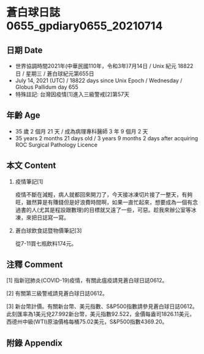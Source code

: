 [_metadata_:encoding]: - "utf-8"
[_metadata_:language]: - "zh-Hant-TW"
[_metadata_:fileformat]: - "markdown"
[_metadata_:MIME_type]: - "text/plain"
[_metadata_:markdown_version]: - "commonmark version 0.29"
[_metadata_:markdown_spec]: - "https://spec.commonmark.org/0.29/"

# 蒼白球日誌0655_gpdiary0655_20210714 #

## 日期 Date ##

* 世界協調時間2021年(中華民國110年，令和3年)7月14日 / Unix 紀元 18822 日 / 星期三 / 蒼白球紀元第655日
* July 14, 2021 (UTC) / 18822 days since Unix Epoch / Wednesday / Globus Pallidum day 655
* 特殊註記: 台灣因疫情[1]進入三級警戒[2]第57天

## 年齡 Age ##

* 35 歲 2 個月 21 天 / 成為病理專科醫師 3 年 9 個月 2 天
* 35 years 2 months 21 days old / 3 years 9 months 2 days after acquiring ROC Surgical Pathology Licence

## 本文 Content ##

1. 疫情筆記[1]

    疫情不斷在減輕，病人就都回來開刀了，今天接冰凍切片接了一整天，有夠旺，雖然算是有賺錢但是好浪費時間啊，如果一直忙起來，想要成為一個有念過書的人(尤其是程設跟數理)的目標就又遠了一些，可惡。趁我來辦公室等冰凍，來把日誌寫一寫。
    
2. 蒼白球飲食誌暨物價筆記[3]

    從7-11買七瓶飲料174元。

## 注釋 Comment ##

[1] 指新冠肺炎(COVID-19)疫情，有關此瘟疫請見蒼白球日誌0612。

[2] 有關第三級警戒請見蒼白球日誌0612。

[3] 新台幣計價。有關新台幣、美元指數、S&P500指數請參見蒼白球日誌0612。此刻匯率為1美元兌27.992新台幣，美元指數92.522，金價每盎司1826.11美元，西德州中級(WTI)原油價格每桶75.02美元，S&P500指數4369.20。

## 附錄 Appendix ##

